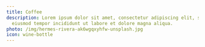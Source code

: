```yaml
---
title: Coffee
description: Lorem ipsum dolor sit amet, consectetur adipiscing elit, sed do
  eiusmod tempor incididunt ut labore et dolore magna aliqua.
photo: /img/hermes-rivera-ak6wgqxyhfw-unsplash.jpg
icon: wine-bottle
---
```

